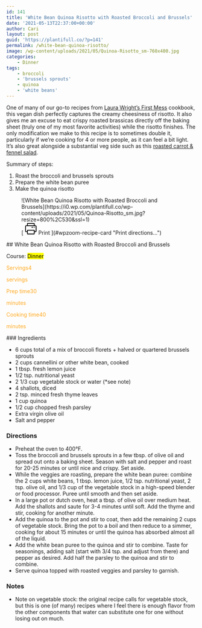 ```yaml
---
id: 141
title: 'White Bean Quinoa Risotto with Roasted Broccoli and Brussels'
date: '2021-05-13T22:37:00+00:00'
author: Cari
layout: post
guid: 'https://plantifull.co/?p=141'
permalink: /white-bean-quinoa-risotto/
image: /wp-content/uploads/2021/05/Quinoa-Risotto_sm-760x400.jpg
categories:
    - Dinner
tags:
    - broccoli
    - 'brussels sprouts'
    - quinoa
    - 'white beans'
---
```


One of many of our go-to recipes from [Laura Wright’s First Mess](https://thefirstmess.com/the-first-mess-cookbook/) cookbook, this vegan dish perfectly captures the creamy cheesiness of risotto. It also gives me an excuse to eat crispy roasted brassicas directly off the baking sheet (truly one of my most favorite activities) while the risotto finishes. The only modification we make to this recipe is to sometimes double it, particularly if we’re cooking for 4 or more people, as it can feel a bit light. It’s also great alongside a substantial veg side such as this [roasted carrot &amp; fennel salad](https://plantifull.co/?p=131).

Summary of steps:

1. Roast the broccoli and brussels sprouts
2. Prepare the white bean puree
3. Make the quinoa risotto

<div class="wp-block-wpzoom-recipe-card-block-recipe-card header-content-align-left block-alignment-left recipe-card-noimage is-style-newdesign" id="wpzoom-recipe-card"><div class="recipe-card-image"> <figure> ![White Bean Quinoa Risotto with Roasted Broccoli and Brussels](https://i0.wp.com/plantifull.co/wp-content/uploads/2021/05/Quinoa-Risotto_sm.jpg?resize=800%2C530&ssl=1) <figcaption><div class="wpzoom-recipe-card-print-link"> [ <svg class="wpzoom-rcb-icon-print-link" height="32" viewbox="0 0 32 32" width="32" xmlns="http://www.w3.org/2000/svg"> <g data-name="Layer 55" id="Layer_55"> <path class="wpzoom-rcb-print-icon" d="M28,25H25a1,1,0,0,1,0-2h3a1,1,0,0,0,1-1V10a1,1,0,0,0-1-1H4a1,1,0,0,0-1,1V22a1,1,0,0,0,1,1H7a1,1,0,0,1,0,2H4a3,3,0,0,1-3-3V10A3,3,0,0,1,4,7H28a3,3,0,0,1,3,3V22A3,3,0,0,1,28,25Z"></path> <path class="wpzoom-rcb-print-icon" d="M25,31H7a1,1,0,0,1-1-1V20a1,1,0,0,1,1-1H25a1,1,0,0,1,1,1V30A1,1,0,0,1,25,31ZM8,29H24V21H8Z"></path> <path class="wpzoom-rcb-print-icon" d="M25,9a1,1,0,0,1-1-1V3H8V8A1,1,0,0,1,6,8V2A1,1,0,0,1,7,1H25a1,1,0,0,1,1,1V8A1,1,0,0,1,25,9Z"></path> <rect class="wpzoom-rcb-print-icon" height="2" width="2" x="24" y="11"></rect> <rect class="wpzoom-rcb-print-icon" height="2" width="4" x="18" y="11"></rect> </g> </svg> <span>Print ](#wpzoom-recipe-card "Print directions...") </div> </figcaption> </figure> </div><div class="recipe-card-heading">## White Bean Quinoa Risotto with Roasted Broccoli and Brussels

<span class="recipe-card-course">Course: <mark>Dinner</mark></div><div class="recipe-card-details"><div class="details-items"><div class="detail-item detail-item-0"><span class="detail-item-icon oldicon oldicon-food" style="color: #FFA921;"><span class="detail-item-label">Servings4

<span class="detail-item-unit">servings</div><div class="detail-item detail-item-1"><span class="detail-item-icon oldicon oldicon-clock" style="color: #FFA921;"><span class="detail-item-label">Prep time30

<span class="detail-item-unit">minutes</div><div class="detail-item detail-item-2"><span class="detail-item-icon foodicons foodicons-cooking-food-in-a-hot-casserole" style="color: #FFA921;"><span class="detail-item-label">Cooking time40

<span class="detail-item-unit">minutes</div></div></div><div class="recipe-card-ingredients">### Ingredients

- 6 cups total of a mix of broccoli florets + halved or quartered brussels sprouts
- 2 cups cannellini or other white bean, cooked
- 1 tbsp. fresh lemon juice
- 1/2 tsp. nutritional yeast
- 2 1/3 cup vegetable stock or water (\*see note)
- 4 shallots, diced
- 2 tsp. minced fresh thyme leaves
- 1 cup quinoa
- 1/2 cup chopped fresh parsley
- Extra virgin olive oil
- Salt and pepper

### Directions

- Preheat the oven to 400°F.
- Toss the broccoli and brussels sprouts in a few tbsp. of olive oil and spread out onto a baking sheet. Season with salt and pepper and roast for 20-25 minutes or until nice and crispy. Set aside.
- While the veggies are roasting, prepare the white bean puree: combine the 2 cups white beans, 1 tbsp. lemon juice, 1/2 tsp. nutritional yeast, 2 tsp. olive oil, and 1/3 cup of the vegetable stock in a high-speed blender or food processor. Puree until smooth and then set aside.
- In a large pot or dutch oven, heat a tbsp. of olive oil over medium heat. Add the shallots and saute for 3-4 minutes until soft. Add the thyme and stir, cooking for another minute.
- Add the quinoa to the pot and stir to coat, then add the remaining 2 cups of vegetable stock. Bring the pot to a boil and then reduce to a simmer, cooking for about 15 minutes or until the quinoa has absorbed almost all of the liquid.
- Add the white bean puree to the quinoa and stir to combine. Taste for seasonings, adding salt (start with 3/4 tsp. and adjust from there) and pepper as desired. Add half the parsley to the quinoa and stir to combine.
- Serve quinoa topped with roasted veggies and parsley to garnish.

### Notes

- Note on vegetable stock: the original recipe calls for vegetable stock, but this is one (of many) recipes where I feel there is enough flavor from the other components that water can substitute one for one without losing out on much.

 </div><script type="application/ld+json">{"@context":"https:\/\/schema.org","@type":"Recipe","name":"White Bean Quinoa Risotto with Roasted Broccoli and Brussels","image":["https:\/\/plantifull.co\/wp-content\/uploads\/2021\/05\/Quinoa-Risotto_sm.jpg","https:\/\/plantifull.co\/wp-content\/uploads\/2021\/05\/Quinoa-Risotto_sm-500x500.jpg","https:\/\/plantifull.co\/wp-content\/uploads\/2021\/05\/Quinoa-Risotto_sm-500x375.jpg","https:\/\/plantifull.co\/wp-content\/uploads\/2021\/05\/Quinoa-Risotto_sm-480x270.jpg"],"description":"","keywords":["broccoli","brussels sprouts","quinoa","white beans"],"author":{"@type":"Person","name":"Cari"},"datePublished":"2021-05-13T22:37:00+00:00","prepTime":"PT30M","cookTime":"PT40M","totalTime":"PT1H10M","recipeCategory":["Dinner"],"recipeCuisine":[],"recipeYield":["4","4 servings"],"nutrition":{"@type":"NutritionInformation"},"recipeIngredient":["6 cups total of a mix of broccoli florets + halved or quartered brussels sprouts","2 cups cannellini or other white bean, cooked","1 tbsp. fresh lemon juice","1\/2 tsp. nutritional yeast","2 1\/3 cup vegetable stock or water (*see note)","4 shallots, diced","2 tsp. minced fresh thyme leaves","1 cup quinoa","1\/2 cup chopped fresh parsley","Extra virgin olive oil","Salt and pepper"],"recipeInstructions":[{"@type":"HowToStep","name":"Preheat the oven to 400°F.","text":"Preheat the oven to 400°F.","url":"https:\/\/plantifull.co\/white-bean-quinoa-risotto\/#wpzoom-rcb-direction-step-0","image":""},{"@type":"HowToStep","name":"Toss the broccoli and brussels sprouts in a few tbsp. of olive oil and spread out onto a baking sheet. Season with salt and pepper and roast for 20-25 minutes or until nice and crispy. Set aside.","text":"Toss the broccoli and brussels sprouts in a few tbsp. of olive oil and spread out onto a baking sheet. Season with salt and pepper and roast for 20-25 minutes or until nice and crispy. Set aside.","url":"https:\/\/plantifull.co\/white-bean-quinoa-risotto\/#wpzoom-rcb-direction-step-27","image":""},{"@type":"HowToStep","name":"While the veggies are roasting, prepare the white bean puree: combine the 2 cups white beans, 1 tbsp. lemon juice, 1\/2 tsp. nutritional yeast, 2 tsp. olive oil, and 1\/3 cup of the vegetable stock in a high-speed blender or food processor. Puree until smooth and then set aside.","text":"While the veggies are roasting, prepare the white bean puree: combine the 2 cups white beans, 1 tbsp. lemon juice, 1\/2 tsp. nutritional yeast, 2 tsp. olive oil, and 1\/3 cup of the vegetable stock in a high-speed blender or food processor. Puree until smooth and then set aside.","url":"https:\/\/plantifull.co\/white-bean-quinoa-risotto\/#wpzoom-rcb-direction-step-223","image":""},{"@type":"HowToStep","name":"In a large pot or dutch oven, heat a tbsp. of olive oil over medium heat. Add the shallots and saute for 3-4 minutes until soft. Add the thyme and stir, cooking for another minute.","text":"In a large pot or dutch oven, heat a tbsp. of olive oil over medium heat. Add the shallots and saute for 3-4 minutes until soft. Add the thyme and stir, cooking for another minute.","url":"https:\/\/plantifull.co\/white-bean-quinoa-risotto\/#wpzoom-rcb-direction-step-586","image":""},{"@type":"HowToStep","name":"Add the quinoa to the pot and stir to coat, then add the remaining 2 cups of vegetable stock. Bring the pot to a boil and then reduce to a simmer, cooking for about 15 minutes or until the quinoa has absorbed almost all of the liquid.","text":"Add the quinoa to the pot and stir to coat, then add the remaining 2 cups of vegetable stock. Bring the pot to a boil and then reduce to a simmer, cooking for about 15 minutes or until the quinoa has absorbed almost all of the liquid.","url":"https:\/\/plantifull.co\/white-bean-quinoa-risotto\/#wpzoom-rcb-direction-step-767","image":""},{"@type":"HowToStep","name":"Add the white bean puree to the quinoa and stir to combine. Taste for seasonings, adding salt (start with 3\/4 tsp. and adjust from there) and pepper as desired. Add half the parsley to the quinoa and stir to combine.","text":"Add the white bean puree to the quinoa and stir to combine. Taste for seasonings, adding salt (start with 3\/4 tsp. and adjust from there) and pepper as desired. Add half the parsley to the quinoa and stir to combine.","url":"https:\/\/plantifull.co\/white-bean-quinoa-risotto\/#wpzoom-rcb-direction-step-1002","image":""},{"@type":"HowToStep","name":"Serve quinoa topped with roasted veggies and parsley to garnish.","text":"Serve quinoa topped with roasted veggies and parsley to garnish.","url":"https:\/\/plantifull.co\/white-bean-quinoa-risotto\/#wpzoom-rcb-direction-step-1227","image":""}]}</script></div>